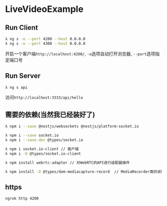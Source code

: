 # LiveVideoExample

## Run Client
```sh
λ ng s -o --port 4200 --host 0.0.0.0
λ ng s -o --port 4300 --host 0.0.0.0
```
开启一个客户端`http://localhost:4200/`, `-o`选项自动打开浏览器, `--port`选项指定端口号


## Run Server
```sh
λ ng s api
```
访问`http://localhost:3333/api/hello`

## 需要的依赖(当然我已经装好了)
```sh
λ npm i --save @nestjs/websockets @nestjs/platform-socket.io

λ npm i --save socket.io
λ npm i --save-dev @types/socket.io

λ npm i socket.io-client // 客户端
λ npm i -D @types/socket.io-client

λ npm install webrtc-adapter // 对WebRTC的API进行适配器插件

λ npm install -D @types/dom-mediacapture-record  // MediaRecorder类的说明文件
```

## https

```sh
ngrok http 4200
```